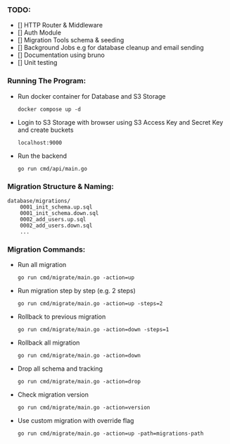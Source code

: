 ### TODO:
- [] HTTP Router & Middleware
- [] Auth Module
- [] Migration Tools schema & seeding
- [] Background Jobs e.g for database cleanup and email sending
- [] Documentation using bruno
- [] Unit testing

### Running The Program:
- Run docker container for Database and S3 Storage
    ```shell
    docker compose up -d
    ```

- Login to S3 Storage with browser using S3 Access Key and Secret Key and create buckets
    ```shell
    localhost:9000
    ```

- Run the backend
    ```shell
    go run cmd/api/main.go
    ```

### Migration Structure & Naming:
```shell
database/migrations/
    0001_init_schema.up.sql
    0001_init_schema.down.sql
    0002_add_users.up.sql
    0002_add_users.down.sql
    ...
```

### Migration Commands:
- Run all migration
    ```shell
    go run cmd/migrate/main.go -action=up
    ```

- Run migration step by step (e.g. 2 steps)
    ```shell
    go run cmd/migrate/main.go -action=up -steps=2
    ```

- Rollback to previous migration
    ```shell
    go run cmd/migrate/main.go -action=down -steps=1
    ```

- Rollback all migration
    ```shell
    go run cmd/migrate/main.go -action=down
    ```

- Drop all schema and tracking
    ```shell
    go run cmd/migrate/main.go -action=drop
    ```

- Check migration version
    ```shell
    go run cmd/migrate/main.go -action=version
    ```

- Use custom migration with override flag
    ```shell
    go run cmd/migrate/main.go -action=up -path=migrations-path
    ```